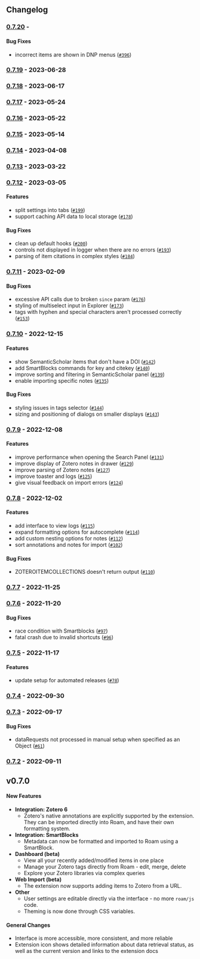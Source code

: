 ## Changelog

### [0.7.20](https://github.com/alixlahuec/zotero-roam/compare/0.7.19...0.7.20) - 

#### Bug Fixes

-  incorrect items are shown in DNP menus ([`#396`](https://github.com/alixlahuec/zotero-roam/pull/396))

### [0.7.19](https://github.com/alixlahuec/zotero-roam/compare/0.7.18...0.7.19) -  2023-06-28 

### [0.7.18](https://github.com/alixlahuec/zotero-roam/compare/0.7.17...0.7.18) -  2023-06-17 

### [0.7.17](https://github.com/alixlahuec/zotero-roam/compare/0.7.16...0.7.17) -  2023-05-24 

### [0.7.16](https://github.com/alixlahuec/zotero-roam/compare/0.7.15...0.7.16) -  2023-05-22 

### [0.7.15](https://github.com/alixlahuec/zotero-roam/compare/0.7.14...0.7.15) -  2023-05-14 

### [0.7.14](https://github.com/alixlahuec/zotero-roam/compare/0.7.13...0.7.14) -  2023-04-08 

### [0.7.13](https://github.com/alixlahuec/zotero-roam/compare/0.7.12...0.7.13) -  2023-03-22 

### [0.7.12](https://github.com/alixlahuec/zotero-roam/compare/0.7.11...0.7.12) -  2023-03-05 

#### Features

-  split settings into tabs ([`#199`](https://github.com/alixlahuec/zotero-roam/pull/199))
-  support caching API data to local storage ([`#178`](https://github.com/alixlahuec/zotero-roam/pull/178))
#### Bug Fixes

-  clean up default hooks ([`#200`](https://github.com/alixlahuec/zotero-roam/pull/200))
-  controls not displayed in logger when there are no errors ([`#193`](https://github.com/alixlahuec/zotero-roam/pull/193))
-  parsing of item citations in complex styles ([`#184`](https://github.com/alixlahuec/zotero-roam/pull/184))

### [0.7.11](https://github.com/alixlahuec/zotero-roam/compare/0.7.10...0.7.11) -  2023-02-09 

#### Bug Fixes

-  excessive API calls due to broken `since` param ([`#176`](https://github.com/alixlahuec/zotero-roam/pull/176))
-  styling of multiselect input in Explorer ([`#173`](https://github.com/alixlahuec/zotero-roam/pull/173))
-  tags with hyphen and special characters aren't processed correctly ([`#153`](https://github.com/alixlahuec/zotero-roam/pull/153))

### [0.7.10](https://github.com/alixlahuec/zotero-roam/compare/0.7.9...0.7.10) -  2022-12-15 

#### Features

-  show SemanticScholar items that don't have a DOI ([`#142`](https://github.com/alixlahuec/zotero-roam/pull/142))
-  add SmartBlocks commands for key and citekey ([`#140`](https://github.com/alixlahuec/zotero-roam/pull/140))
-  improve sorting and filtering in SemanticScholar panel ([`#139`](https://github.com/alixlahuec/zotero-roam/pull/139))
-  enable importing specific notes ([`#135`](https://github.com/alixlahuec/zotero-roam/pull/135))
#### Bug Fixes

-  styling issues in tags selector ([`#144`](https://github.com/alixlahuec/zotero-roam/pull/144))
-  sizing and positioning of dialogs on smaller displays ([`#143`](https://github.com/alixlahuec/zotero-roam/pull/143))

### [0.7.9](https://github.com/alixlahuec/zotero-roam/compare/0.7.8...0.7.9) -  2022-12-08 

#### Features

-  improve performance when opening the Search Panel ([`#131`](https://github.com/alixlahuec/zotero-roam/pull/131))
-  improve display of Zotero notes in drawer ([`#129`](https://github.com/alixlahuec/zotero-roam/pull/129))
-  improve parsing of Zotero notes ([`#127`](https://github.com/alixlahuec/zotero-roam/pull/127))
-  improve toaster and logs ([`#125`](https://github.com/alixlahuec/zotero-roam/pull/125))
-  give visual feedback on import errors ([`#124`](https://github.com/alixlahuec/zotero-roam/pull/124))

### [0.7.8](https://github.com/alixlahuec/zotero-roam/compare/0.7.7...0.7.8) -  2022-12-02 

#### Features

-  add interface to view logs ([`#115`](https://github.com/alixlahuec/zotero-roam/pull/115))
-  expand formatting options for autocomplete ([`#114`](https://github.com/alixlahuec/zotero-roam/pull/114))
-  add custom nesting options for notes ([`#112`](https://github.com/alixlahuec/zotero-roam/pull/112))
-  sort annotations and notes for import ([`#102`](https://github.com/alixlahuec/zotero-roam/pull/102))
#### Bug Fixes

-  ZOTEROITEMCOLLECTIONS doesn't return output ([`#110`](https://github.com/alixlahuec/zotero-roam/pull/110))

### [0.7.7](https://github.com/alixlahuec/zotero-roam/compare/0.7.6...0.7.7) -  2022-11-25 

### [0.7.6](https://github.com/alixlahuec/zotero-roam/compare/0.7.5...0.7.6) -  2022-11-20 

#### Bug Fixes

-  race condition with Smartblocks ([`#97`](https://github.com/alixlahuec/zotero-roam/pull/97))
-  fatal crash due to invalid shortcuts ([`#96`](https://github.com/alixlahuec/zotero-roam/pull/96))

### [0.7.5](https://github.com/alixlahuec/zotero-roam/compare/0.7.4...0.7.5) -  2022-11-17 

#### Features

-  update setup for automated releases ([`#78`](https://github.com/alixlahuec/zotero-roam/pull/78))

### [0.7.4](https://github.com/alixlahuec/zotero-roam/compare/0.7.3...0.7.4) -  2022-09-30 

### [0.7.3](https://github.com/alixlahuec/zotero-roam/compare/0.7.2...0.7.3) -  2022-09-17 

#### Bug Fixes

-  dataRequests not processed in manual setup when specified as an Object ([`#61`](https://github.com/alixlahuec/zotero-roam/pull/61))

### [0.7.2](https://github.com/alixlahuec/zotero-roam/compare/0.7.1...0.7.2) -  2022-09-11 

<!-- auto-changelog-above -->
## v0.7.0

#### New Features

- **Integration: Zotero 6**
   + Zotero's native annotations are explicitly supported by the extension. They can be imported directly into Roam, and have their own formatting system.
- **Integration: SmartBlocks**
   + Metadata can now be formatted and imported to Roam using a SmartBlock.
- **Dashboard (beta)**
   + View all your recently added/modified items in one place
   + Manage your Zotero tags directly from Roam - edit, merge, delete
   + Explore your Zotero libraries via complex queries
- **Web Import (beta)**
   + The extension now supports adding items to Zotero from a URL.
- **Other**
   + User settings are editable directly via the interface - no more `roam/js` code.
   + Theming is now done through CSS variables.

#### General Changes

- Interface is more accessible, more consistent, and more reliable
- Extension icon shows detailed information about data retrieval status, as well as the current version and links to the extension docs